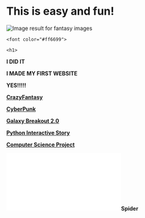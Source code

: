 
 <html lang="en">
         <head>
             <meta charset="utf-8">
             <title>Welcome, Berenice Avalos's Website, CSP2</title>
        </head>
        <body>
            <h1>
                This is easy and fun!
              </h1>
           <img class="irc_mi" src="https://media.istockphoto.com/photos/fairy-tree-in-mystic-forest-picture-id502735520?k=6&amp;m=502735520&amp;s=612x612&amp;w=0&amp;h=kMaZWd25caV3bKU3kHnFhRoRXhcxjiChw6nhYCTLktI=" alt="Image result for fantasy images" onload="typeof google==='object'&amp;&amp;google.aft&amp;&amp;google.aft(this)">
 
 <html>
 <body background="http://www.kinyu-z.net/data/wallpapers/42/848087.jpg">
 </body>
 </html>
 
 </style>
 
  </head>
  
  <body>
 
    <font color="#ff6699">

    <h1>
 <p><strong>I DID IT
  <p><strong>I MADE MY FIRST WEBSITE
     <p><strong> YES!!!!!</strong>
      

</html>

<div class="topnav"></div>
   <a href="https://berenice-avalos.github.io/CrazyFantasy/">CrazyFantasy</a> 
   <p> <a href="https://berenice-avalos.github.io/CyberPunk/">CyberPunk</a></p>
   <a href="https://scratch.mit.edu/projects/248604315/" target ="_blank">Galaxy Breakout 2.0</a>
   <p> <a href="https://repl.it/@berenicecode/UnequaledChartreuseBackend/">Python Interactive Story
   <p> <a href="images/Spider-Man.pdf" target ="_blank">Computer Science Project</a> </p>
   <a><embed id="plugin" src="file:///C:/Users/Berenice/Downloads/Spider%20Man%20%20(1).pdf"/>Spider
